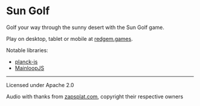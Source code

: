 # Sun Golf

Golf your way through the sunny desert with the Sun Golf game.

Play on desktop, tablet or mobile at [redgem.games](https://redgem.games/sungolf).

Notable libraries:
* [planck-js](https://github.com/shakiba/planck.js)
* [MainloopJS](https://github.com/IceCreamYou/MainLoop.js)

---

Licensed under Apache 2.0

Audio with thanks from [zapsplat.com](https://www.zapsplat.com), copyright their respective owners
